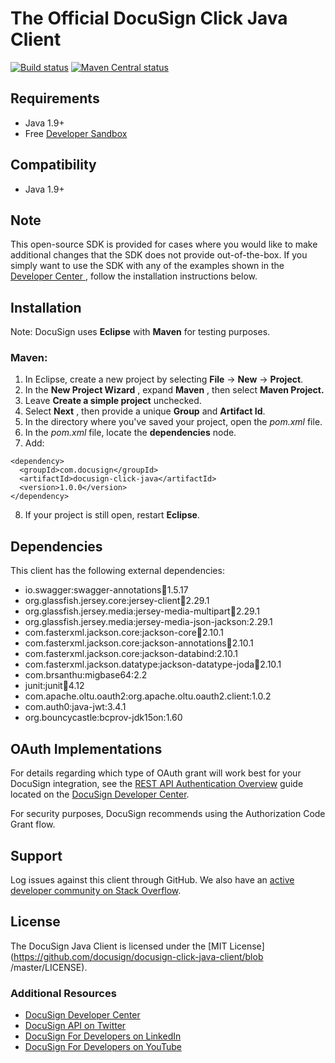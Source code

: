 # The Official DocuSign Click Java Client

[![Build status][travis-image]][travis-url]
[![Maven Central status][maven-image]][maven-url]

## Requirements

- Java 1.9+
- Free [Developer Sandbox](https://go.docusign.com/sandbox/productshot/?elqCampaignId=16531)

## Compatibility

- Java 1.9+

## Note

This open-source SDK is provided for cases where you would like to make additional changes that the SDK does not
 provide out-of-the-box. If you simply want to use the SDK with any of the examples shown in the [Developer Center ](https://developers.docusign.com/click-api/code-examples), follow the installation instructions below.

## Installation

Note: DocuSign uses **Eclipse** with **Maven** for testing purposes.

### Maven:

1. In Eclipse, create a new project by selecting **File** -> **New** -> **Project**.
2. In the **New Project Wizard** , expand **Maven** , then select **Maven Project.**
3. Leave **Create a simple project** unchecked.
4. Select **Next** , then provide a unique **Group** and **Artifact Id**.
5. In the directory where you've saved your project, open the _pom.xml_ file.
6. In the _pom.xml_ file, locate the **dependencies** node.
7. Add:

```
<dependency>
  <groupId>com.docusign</groupId>
  <artifactId>docusign-click-java</artifactId>
  <version>1.0.0</version>
</dependency>
```

8. If your project is still open, restart **Eclipse**.

## Dependencies

This client has the following external dependencies:

- io.swagger:swagger-annotations:jar:1.5.17
- org.glassfish.jersey.core:jersey-client:jar:2.29.1
- org.glassfish.jersey.media:jersey-media-multipart:jar:2.29.1
- org.glassfish.jersey.media:jersey-media-json-jackson:2.29.1
- com.fasterxml.jackson.core:jackson-core:jar:2.10.1
- com.fasterxml.jackson.core:jackson-annotations:jar:2.10.1
- com.fasterxml.jackson.core:jackson-databind:2.10.1
- com.fasterxml.jackson.datatype:jackson-datatype-joda:jar:2.10.1
- com.brsanthu:migbase64:2.2
- junit:junit:jar:4.12
- com.apache.oltu.oauth2:org.apache.oltu.oauth2.client:1.0.2
- com.auth0:java-jwt:3.4.1
- org.bouncycastle:bcprov-jdk15on:1.60

## OAuth Implementations

For details regarding which type of OAuth grant will work best for your DocuSign integration, see the [REST API
 Authentication Overview](https://developers.docusign.com/click-api/guides/auth) guide located on the [DocuSign Developer Center](https://developers.docusign.com/).

For security purposes, DocuSign recommends using the Authorization Code Grant flow.

## Support

Log issues against this client through GitHub. We also have an [active developer community on Stack Overflow](https://stackoverflow.com/questions/tagged/docusignapi).

## License

The DocuSign Java Client is licensed under the [MIT License](https://github.com/docusign/docusign-click-java-client/blob
/master/LICENSE).


[travis-image]: https://img.shields.io/travis/docusign/docusign-click-java-client.svg?style=flat
[travis-url]: https://travis-ci.org/docusign/docusign-click-java-client
[maven-image]: https://img.shields.io/maven-central/v/com.docusign/docusign-click-java.svg?style=flat
[maven-url]: https://search.maven.org/#search%7Cga%7C1%7Cg%3A%22com.docusign%22

### Additional Resources
* [DocuSign Developer Center](https://developers.docusign.com)
* [DocuSign API on Twitter](https://twitter.com/docusignapi)
* [DocuSign For Developers on LinkedIn](https://www.linkedin.com/showcase/docusign-for-developers/)
* [DocuSign For Developers on YouTube](https://www.youtube.com/channel/UCJSJ2kMs_qeQotmw4-lX2NQ)
